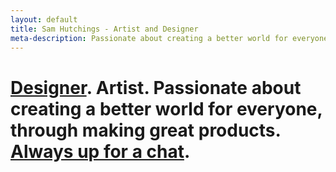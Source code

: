 ```yaml
---
layout: default
title: Sam Hutchings - Artist and Designer
meta-description: Passionate about creating a better world for everyone, through making great experiences. Open to opportunities.
---
```


<div class="container-fluid remove-all-margin remove-all-padding">
  <div class="row d-flex align-items-center justify-content-center flex-column">
    <div class="col">
      <div class="card homeCard">
        <div class="card-body">
          <h1 class="card-title"><a href="http://www.samhutchings.co/designer">Designer</a>. Artist. Passionate about creating a better world for everyone, through making great products. <a href="mailto:hi@samhutchings.co?subject=Let's chat!">Always up for a chat</a>.</h1>
        </div>
      </div>
    </div>
  </div>
</div>
